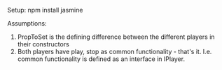 Setup:
  npm install jasmine

Assumptions:
  1) PropToSet is the defining difference between the different players in their constructors
  2) Both players have play, stop as common functionality - that's it. I.e. common functionality is defined as an interface in IPlayer.
